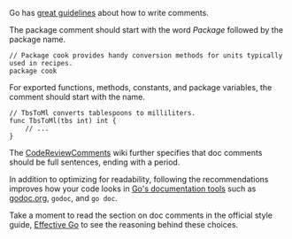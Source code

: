 Go has [great guidelines](https://golang.org/doc/effective_go.html)
about how to write comments.

The package comment should start with the word _Package_ followed by the package name.

```
// Package cook provides handy conversion methods for units typically used in recipes.
package cook
```

For exported functions, methods, constants, and package variables, the comment should start with the name.

```
// TbsToMl converts tablespoons to milliliters.
func TbsToMl(tbs int) int {
	// ...
}
```

The [CodeReviewComments](https://github.com/golang/go/wiki/CodeReviewComments#comment-sentences) wiki further specifies that doc comments should be full sentences, ending with a period.

In addition to optimizing for readability, following the recommendations improves how your code
looks in [Go's documentation tools](http://whipperstacker.com/2015/09/30/go-documentation-godoc-godoc-godoc-org-and-go-doc/)
such as [godoc.org](http://godoc.org), `godoc`, and `go doc`.

Take a moment to read the section on doc comments in the official style guide,
[Effective Go](https://golang.org/doc/effective_go.html) to see the reasoning
behind these choices.
